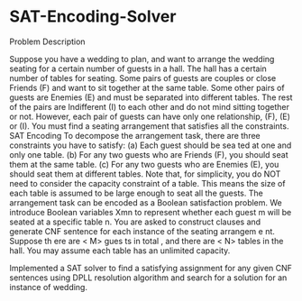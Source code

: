 # SAT-Encoding-Solver

Problem Description

Suppose you have a wedding to plan, and want to arrange the wedding seating for a certain
number of guests in a hall. The hall has a certain number of tables for seating. Some pairs of
guests are couples or close Friends (F) and want to sit together at the same table. Some other
pairs of guests are Enemies (E) and must be separated into different tables. The rest of the pairs
are Indifferent (I) to each other and do not mind sitting together or not. However, each pair of
guests can have only one relationship, (F), (E) or (I). You must find a seating arrangement that
satisfies all the constraints.
SAT Encoding
To decompose the arrangement task, there are three constraints you have to satisfy:
(a) Each guest should be sea ted at one and only one table.
(b) For any two guests who are Friends (F), you should seat them at the same table.
(c) For any two guests who are Enemies (E), you should seat them at different tables.
Note that, for simplicity, you do NOT need to consider the capacity constraint of a table. This
means the size of each table is assumed to be large enough to seat all the guests.
The arrangement task can be encoded as a Boolean satisfaction problem. We introduce
Boolean variables Xmn to represent whether each guest m will be seated at a specific table n.
You are asked to construct clauses and generate CNF sentence for each instance of the seating
arrangem e nt. Suppose th ere are < M> gues ts in total , and there are < N> tables in the hall. You
may assume each table has an unlimited capacity.

Implemented a SAT solver to find a satisfying assignment for any given CNF
sentences using DPLL resolution algorithm and  search for a
solution for an instance of wedding.
